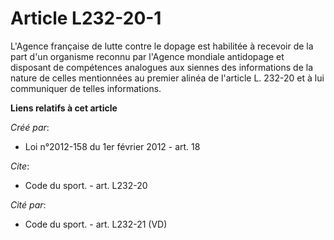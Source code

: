 # Article L232-20-1

L'Agence française de lutte contre le dopage est habilitée à recevoir de la part d'un organisme reconnu par l'Agence mondiale
antidopage et disposant de compétences analogues aux siennes des informations de la nature de celles mentionnées au premier
alinéa de l'article L. 232-20 et à lui communiquer de telles informations.

**Liens relatifs à cet article**

_Créé par_:

  - Loi n°2012-158 du 1er février 2012 - art. 18

_Cite_:

  - Code du sport. - art. L232-20

_Cité par_:

  - Code du sport. - art. L232-21 (VD)
